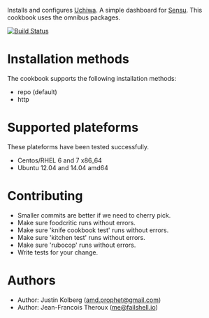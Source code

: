 Installs and configures [Uchiwa](https://github.com/sensu/uchiwa). A simple dashboard for [Sensu](http://sensuapp.org/). This cookbook uses the omnibus packages.

[![Build Status](https://travis-ci.org/sensu/uchiwa-chef.svg)](https://travis-ci.org/sensu/uchiwa-chef)

# Installation methods

The cookbook supports the following installation methods:

+ repo (default)
+ http

# Supported plateforms

These plateforms have been tested successfully.

+ Centos/RHEL 6 and 7 x86_64
+ Ubuntu 12.04 and 14.04 amd64

# Contributing

+ Smaller commits are better if we need to cherry pick.
+ Make sure foodcritic runs without errors.
+ Make sure 'knife cookbook test' runs without errors.
+ Make sure 'kitchen test' runs without errors.
+ Make sure 'rubocop' runs without errors.
+ Write tests for your change.

# Authors

* Author: Justin Kolberg (<amd.prophet@gmail.com>)
* Author: Jean-Francois Theroux (<me@failshell.io>)
